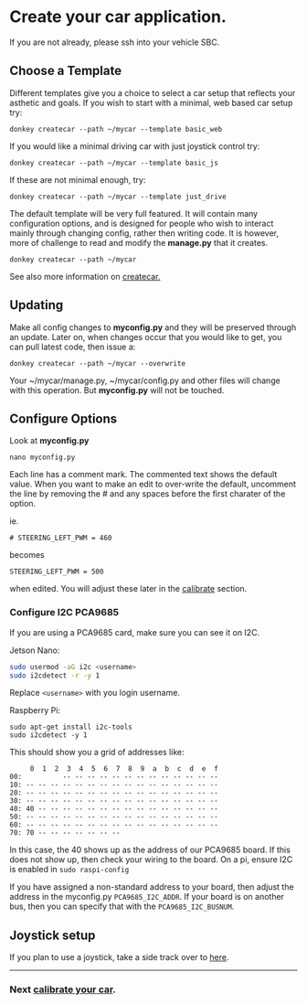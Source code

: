 # Create your car application.

If you are not already, please ssh into your vehicle SBC.


## Choose a Template

Different templates give you a choice to select a car setup that reflects your asthetic and goals. If you wish to start with a minimal, web based car setup try:
```
donkey createcar --path ~/mycar --template basic_web
```

If you would like a minimal driving car with just joystick control try:
```
donkey createcar --path ~/mycar --template basic_js
```

If these are not minimal enough, try:
```
donkey createcar --path ~/mycar --template just_drive
```

The default template will be very full featured. It will contain many configuration options, and is designed for people who wish to interact mainly through changing config, rather then writing code. It is however, more of challenge to read and modify the __manage.py__ that it creates.

```
donkey createcar --path ~/mycar
```

See also more information on [createcar.](/utility/donkey/#create-car)


## Updating

Make all config changes to __myconfig.py__ and they will be preserved through an update. Later on, when changes occur that you would like to get, you can pull latest code, then issue a:

```
donkey createcar --path ~/mycar --overwrite
```

Your ~/mycar/manage.py, ~/mycar/config.py and other files will change with this operation. But __myconfig.py__ will not be touched.

## Configure Options

Look at __myconfig.py__
```
nano myconfig.py
```
Each line has a comment mark. The commented text shows the default value. When you want to make an edit to over-write the default, uncomment the line by removing the # and any spaces before the first charater of the option.

ie.

`# STEERING_LEFT_PWM = 460`

becomes

`STEERING_LEFT_PWM = 500`

when edited. You will adjust these later in the [calibrate](/guide/calibrate/) section.

### Configure I2C PCA9685
If you are using a PCA9685 card, make sure you can see it on I2C.

Jetson Nano:

```bash
sudo usermod -aG i2c <username>
sudo i2cdetect -r -y 1
```
Replace `<username>` with you login username.

Raspberry Pi:

```
sudo apt-get install i2c-tools
sudo i2cdetect -y 1
```

This should show you a grid of addresses like:

```
     0  1  2  3  4  5  6  7  8  9  a  b  c  d  e  f
00:          -- -- -- -- -- -- -- -- -- -- -- -- --
10: -- -- -- -- -- -- -- -- -- -- -- -- -- -- -- --
20: -- -- -- -- -- -- -- -- -- -- -- -- -- -- -- --
30: -- -- -- -- -- -- -- -- -- -- -- -- -- -- -- --
40: 40 -- -- -- -- -- -- -- -- -- -- -- -- -- -- --
50: -- -- -- -- -- -- -- -- -- -- -- -- -- -- -- --
60: -- -- -- -- -- -- -- -- -- -- -- -- -- -- -- --
70: 70 -- -- -- -- -- -- --
```

In this case, the 40 shows up as the address of our PCA9685 board. If this does not show up, then check your wiring to the board. On a pi, ensure I2C is enabled in ```sudo raspi-config```

If you have assigned a non-standard address to your board, then adjust the address in the myconfig.py `PCA9685_I2C_ADDR`. If your board is on another bus, then you can specify that with the `PCA9685_I2C_BUSNUM`.


## Joystick setup

If you plan to use a joystick, take a side track over to [here](/parts/controllers/#joystick-controller).

-------

### Next [calibrate your car](/guide/calibrate/).